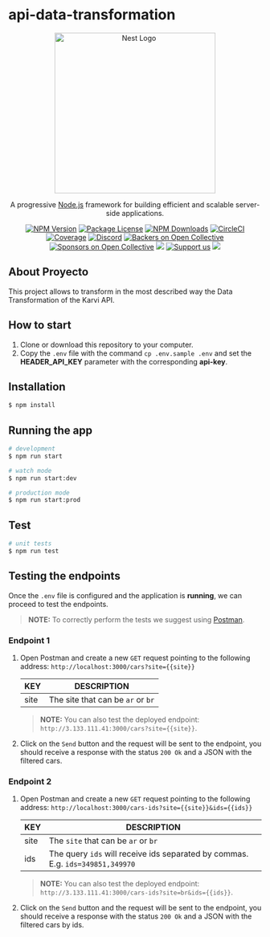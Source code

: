 # api-data-transformation

<p align="center">
  <a href="http://nestjs.com/" target="blank"><img src="https://nestjs.com/img/logo_text.svg" width="320" alt="Nest Logo" /></a>
</p>

[circleci-image]: https://img.shields.io/circleci/build/github/nestjs/nest/master?token=abc123def456
[circleci-url]: https://circleci.com/gh/nestjs/nest

  <p align="center">A progressive <a href="http://nodejs.org" target="_blank">Node.js</a> framework for building efficient and scalable server-side applications.</p>
    <p align="center">
<a href="https://www.npmjs.com/~nestjscore" target="_blank"><img src="https://img.shields.io/npm/v/@nestjs/core.svg" alt="NPM Version" /></a>
<a href="https://www.npmjs.com/~nestjscore" target="_blank"><img src="https://img.shields.io/npm/l/@nestjs/core.svg" alt="Package License" /></a>
<a href="https://www.npmjs.com/~nestjscore" target="_blank"><img src="https://img.shields.io/npm/dm/@nestjs/common.svg" alt="NPM Downloads" /></a>
<a href="https://circleci.com/gh/nestjs/nest" target="_blank"><img src="https://img.shields.io/circleci/build/github/nestjs/nest/master" alt="CircleCI" /></a>
<a href="https://coveralls.io/github/nestjs/nest?branch=master" target="_blank"><img src="https://coveralls.io/repos/github/nestjs/nest/badge.svg?branch=master#9" alt="Coverage" /></a>
<a href="https://discord.gg/G7Qnnhy" target="_blank"><img src="https://img.shields.io/badge/discord-online-brightgreen.svg" alt="Discord"/></a>
<a href="https://opencollective.com/nest#backer" target="_blank"><img src="https://opencollective.com/nest/backers/badge.svg" alt="Backers on Open Collective" /></a>
<a href="https://opencollective.com/nest#sponsor" target="_blank"><img src="https://opencollective.com/nest/sponsors/badge.svg" alt="Sponsors on Open Collective" /></a>
  <a href="https://paypal.me/kamilmysliwiec" target="_blank"><img src="https://img.shields.io/badge/Donate-PayPal-ff3f59.svg"/></a>
    <a href="https://opencollective.com/nest#sponsor"  target="_blank"><img src="https://img.shields.io/badge/Support%20us-Open%20Collective-41B883.svg" alt="Support us"></a>
  <a href="https://twitter.com/nestframework" target="_blank"><img src="https://img.shields.io/twitter/follow/nestframework.svg?style=social&label=Follow"></a>
</p>

## About Proyecto

This project allows to transform in the most described way the Data Transformation of the Karvi API.

## How to start

1. Clone or download this repository to your computer.
1.  Copy the `.env` file with the command  `` cp .env.sample .env `` and set the **HEADER_API_KEY** parameter with the corresponding **api-key**. 

## Installation

```bash
$ npm install
```

## Running the app

```bash
# development
$ npm run start

# watch mode
$ npm run start:dev

# production mode
$ npm run start:prod
```

## Test

```bash
# unit tests
$ npm run test
```
## Testing the endpoints

Once the `.env` file is configured and the application is **running**, we can proceed to test the endpoints.

> **NOTE:** To correctly perform the tests we suggest using [Postman](https://identity.getpostman.com/signup?continue=https%3A%2F%2Fgo.postman.co%2Fbuild).


### Endpoint 1

1. Open Postman and create a new `GET` request pointing to the following address: `http://localhost:3000/cars?site={{site}}`
   
    | KEY | DESCRIPTION         |
    |-----|---------------|
    | site   | The site that can be `ar` or `br` |

    > **NOTE:** You can also test the deployed endpoint: `http://3.133.111.41:3000/cars?site={{site}}`.


1. Click on the `Send` button and the request will be sent to the endpoint, you should receive a response with the status `200 Ok` and a JSON with the filtered cars.

### Endpoint 2

1. Open Postman and create a new `GET` request pointing to the following address: `http://localhost:3000/cars-ids?site={{site}}&ids={{ids}}`
   
    | KEY | DESCRIPTION         |
    |-----|---------------|
    | site   | The `site` that can be `ar` or `br` |
    | ids   | The query `ids` will receive ids separated by commas. E.g. `ids=349851,349970` |

    > **NOTE:** You can also test the deployed endpoint: `http://3.133.111.41:3000/cars-ids?site=br&ids={{ids}}`.

1. Click on the `Send` button and the request will be sent to the endpoint, you should receive a response with the status `200 Ok` and a JSON with the filtered cars by ids.

